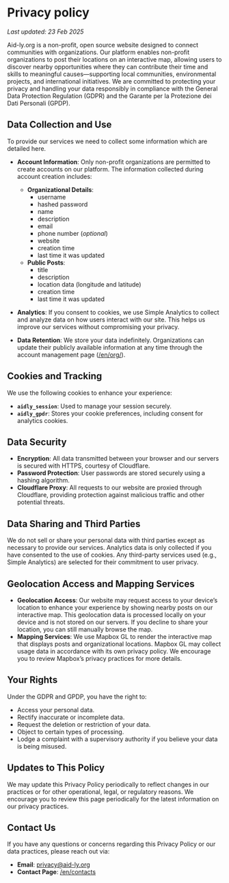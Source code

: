 
<!-- markdownlint-disable MD036 -->
<!-- markdownlint-disable MD007 -->
# Privacy policy

_Last updated: 23 Feb 2025_

Aid-ly.org is a non-profit, open source website designed to connect communities with organizations.
Our platform enables non-profit organizations to post their locations on an interactive map, allowing users to discover nearby opportunities where they can contribute their time and skills to meaningful causes—supporting local communities, environmental projects, and international initiatives.
We are committed to protecting your privacy and handling your data responsibly in compliance with the General Data Protection Regulation (GDPR) and the Garante per la Protezione dei Dati Personali (GPDP).

## Data Collection and Use

To provide our services we need to collect some information which are detailed here.

- **Account Information**:
   Only non-profit organizations are permitted to create accounts on our platform. The information collected during account creation includes:

  - **Organizational Details**:
     - username
     - hashed password
     - name
     - description
     - email
     - phone number (_optional_)
     - website
     - creation time
     - last time it was updated
  - **Public Posts**:
     - title
     - description
     - location data (longitude and latitude)
     - creation time
     - last time it was updated
- **Analytics**:
   If you consent to cookies, we use Simple Analytics to collect and analyze data on how users interact with our site.
   This helps us improve our services without compromising your privacy.
- **Data Retention**:
   We store your data indefinitely.
   Organizations can update their publicly available information at any time through the account management page ([/en/org/](/en/org/)).

## Cookies and Tracking

We use the following cookies to enhance your experience:

- **`aidly_session`**: Used to manage your session securely.
- **`aidly_gpdr`**: Stores your cookie preferences, including consent for analytics cookies.

## Data Security

- **Encryption**: All data transmitted between your browser and our servers is secured with HTTPS, courtesy of Cloudflare.
- **Password Protection**: User passwords are stored securely using a hashing algorithm.
- **Cloudflare Proxy**: All requests to our website are proxied through Cloudflare, providing protection against malicious traffic and other potential threats.

## Data Sharing and Third Parties

We do not sell or share your personal data with third parties except as necessary to provide our services.
Analytics data is only collected if you have consented to the use of cookies.
Any third-party services used (e.g., Simple Analytics) are selected for their commitment to user privacy.

## Geolocation Access and Mapping Services

- **Geolocation Access**: Our website may request access to your device’s location to enhance your experience by showing nearby posts on our interactive map. This geolocation data is processed locally on your device and is not stored on our servers. If you decline to share your location, you can still manually browse the map.
- **Mapping Services**: We use Mapbox GL to render the interactive map that displays posts and organizational locations. Mapbox GL may collect usage data in accordance with its own privacy policy. We encourage you to review Mapbox’s privacy practices for more details.

## Your Rights

Under the GDPR and GPDP, you have the right to:

- Access your personal data.
- Rectify inaccurate or incomplete data.
- Request the deletion or restriction of your data.
- Object to certain types of processing.
- Lodge a complaint with a supervisory authority if you believe your data is being misused.

## Updates to This Policy

We may update this Privacy Policy periodically to reflect changes in our practices or for other operational, legal, or regulatory reasons.
We encourage you to review this page periodically for the latest information on our privacy practices.

## Contact Us

If you have any questions or concerns regarding this Privacy Policy or our data practices, please reach out via:

- **Email**: <privacy@aid-ly.org>
- **Contact Page**: [/en/contacts](/en/contacts)
